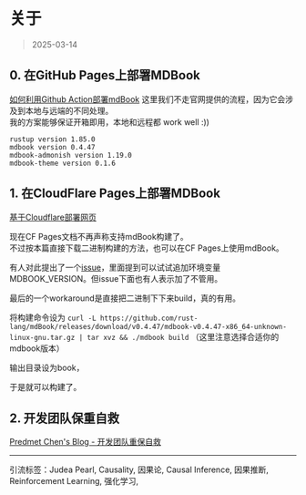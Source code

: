 # 关于
> 2025-03-14

##  0. 在GitHub Pages上部署MDBook
[如何利用Github Action部署mdBook](https://root-hbx.github.io/carrot-world/BLOG/Markdown/mdbook-site/)
这里我们不走官网提供的流程，因为它会涉及到本地与远端的不同处理。  
我的方案能够保证开箱即用，本地和远程都 work well :))
```
rustup version 1.85.0
mdbook version 0.4.47
mdbook-admonish version 1.19.0
mdbook-theme version 0.1.6
```


## 1. 在CloudFlare Pages上部署MDBook
[基于Cloudflare部署网页](https://root-hbx.github.io/carrot-world/BLOG/Markdown/cloudflare/)

现在CF Pages文档不再声称支持mdBook构建了。  
不过按本篇直接下载二进制构建的方法，也可以在CF Pages上使用mdBook。

有人对此提出了一个[issue](https://github.com/cloudflare/cloudflare-docs/issues/885)，里面提到可以试试追加环境变量MDBOOK_VERSION。但issue下面也有人表示加了不管用。

最后的一个workaround是直接把二进制下下来build，真的有用。

将构建命令设为 `curl -L https://github.com/rust-lang/mdBook/releases/download/v0.4.47/mdbook-v0.4.47-x86_64-unknown-linux-gnu.tar.gz | tar xvz && ./mdbook build` （这里注意选择合适你的mdbook版本）

输出目录设为book，

于是就可以构建了。

## 2. 开发团队保重自救
[Predmet Chen's Blog  -  开发团队重保自救](https://predmet.ch/infosec/dev_in_a_hw)


***
引流标签：Judea Pearl, Causality, 因果论, Causal Inference, 因果推断, Reinforcement Learning, 强化学习, 